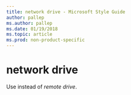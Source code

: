 ```yaml
---
title: network drive - Microsoft Style Guide
author: pallep
ms.author: pallep
ms.date: 01/19/2018
ms.topic: article
ms.prod: non-product-specific
---
```


# network drive

Use instead of *remote drive*.
